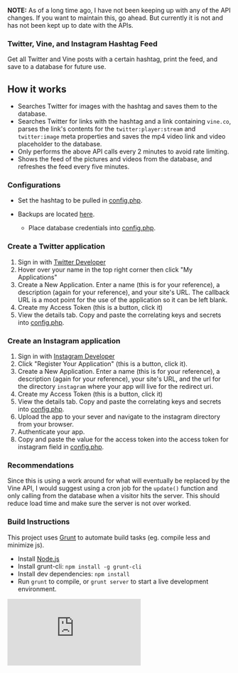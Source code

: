 **NOTE:** As of a long time ago, I have not been keeping up with any of the API changes. If you want to maintain this, go ahead. But currently it is not and has not been kept up to date with the APIs.

### Twitter, Vine, and Instagram Hashtag Feed
Get all Twitter and Vine posts with a certain hashtag, print the feed, and save to a database for future use.

## How it works
- Searches Twitter for images with the hashtag and saves them to the database.
- Searches Twitter for links with the hashtag and a link containing ```vine.co```, parses the link's contents for the ```twitter:player:stream``` and ```twitter:image``` meta properties and saves the mp4 video link and video placeholder to the database.
- Only performs the above API calls every 2 minutes to avoid rate limiting.
- Shows the feed of the pictures and videos from the database, and refreshes the feed every five minutes.

### Configurations
- Set the hashtag to be pulled in [config.php](https://github.com/jfrazelle/hashtag-pull/tree/master/config.php).
- Backups are located [here](https://github.com/jfrazelle/hashtag-pull/tree/master/db).

	- Place database credentials into [config.php](https://github.com/jfrazelle/hashtag-pull/tree/master/config.php).

### Create a Twitter application
1. Sign in with [Twitter Developer](https://dev.twitter.com/)
2. Hover over your name in the top right corner then click "My Applications"
3. Create a New Application. Enter a name (this is for your reference), a description (again for your reference), and your site's URL. The callback URL is a moot point for the use of the application so it can be left blank.
4. Create my Access Token (this is a button, click it)
5. View the details tab. Copy and paste the correlating keys and secrets into [config.php](https://github.com/jfrazelle/hashtag-pull/tree/master/config.php).

### Create an Instagram application
1. Sign in with [Instagram Developer](http://instagram.com/developer/)
2. Click "Register Your Application" (this is a button, click it).
3. Create a New Application. Enter a name (this is for your reference), a description (again for your reference), your site's URL, and the url for the directory ```instagram``` where your app will live for the redirect uri.
4. Create my Access Token (this is a button, click it)
5. View the details tab. Copy and paste the correlating keys and secrets into [config.php](https://github.com/jfrazelle/hashtag-pull/tree/master/config.php).
6. Upload the app to your sever and navigate to the instagram directory from your browser.
7. Authenticate your app.
8. Copy and paste the value for the access token into the access token for
   instagram field in [config.php](https://github.com/jfrazelle/hashtag-pull/tree/master/config.php).

### Recommendations
Since this is using a work around for what will eventually be replaced by the Vine API, I would suggest using a cron job for the ```update()``` function and only calling from the database when a visitor hits the server. This should reduce load time and make sure the server is not over worked.

### Build Instructions
This project uses [Grunt](http://gruntjs.com) to automate build tasks (eg. compile less and minimize js).
- Install [Node.js](http://nodejs.org)
- Install grunt-cli: `npm install -g grunt-cli`
- Install dev dependencies: `npm install`
- Run `grunt` to compile, or `grunt server` to start a live development environment.


[![Analytics](https://ga-beacon.appspot.com/UA-29404280-16/hashtag-pull/README.md)](https://github.com/jfrazelle/hashtag-pull)
